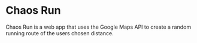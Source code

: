 # Chaos Run
Chaos Run is a web app that uses the Google Maps API to create a random running route of the users chosen distance.
